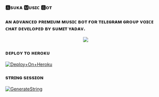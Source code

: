  ### 🅰︎sᴜᴋᴀ 🅼︎ᴜsɪᴄ 🅱︎ᴏᴛ

### ᴀɴ ᴀᴅᴠᴀɴᴄᴇᴅ ᴘʀᴇᴍɪᴜᴍ ᴍᴜsɪᴄ ʙᴏᴛ ғᴏʀ ᴛᴇʟᴇɢʀᴀᴍ ɢʀᴏᴜᴘ ᴠᴏɪᴄᴇ ᴄʜᴀᴛ ᴅᴇᴠᴇʟᴏᴘᴇᴅ ʙʏ sᴜᴍɪᴛ ʏᴀᴅᴀᴠ.

<p align="center"><a href="https://t.me/World_FriendShip_Zone"><img src="https://te.legra.ph/file/3752041b671e0afc6ada2.jpg"></a></p>


### ᴅᴇᴘʟᴏʏ ᴛᴏ ʜᴇʀᴏᴋᴜ

[![Deploy+On+Heroku](https://www.herokucdn.com/deploy/button.svg)](https://heroku.com/deploy?template=https://github.com/Sumit9969/AsukaMusicBot)



### sᴛʀɪɴɢ sᴇssɪᴏɴ

[![GenerateString](https://img.shields.io/badge/repl.it-generateString-yellowgreen)](https://t.me/Hana_Session_Bot)



 
